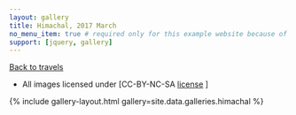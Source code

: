 ```yaml
---
layout: gallery
title: Himachal, 2017 March
no_menu_item: true # required only for this example website because of menu construction
support: [jquery, gallery]
---
```


[Back to travels](/travels)


- All images licensed under [CC-BY-NC-SA [license](http://creativecommons.org/licenses/by-nc-sa/4.0) ]

{% include gallery-layout.html gallery=site.data.galleries.himachal %}


